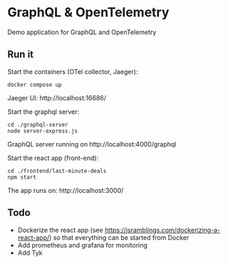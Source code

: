 # GraphQL & OpenTelemetry

Demo application for GraphQL and OpenTelemetry


## Run it

Start the containers (OTel collector, Jaeger):

```
docker compose up
```

Jaeger UI: http://localhost:16686/


Start the graphql server:

```
cd ./graphql-server
node server-express.js 
```

GraphQL server running on http://localhost:4000/graphql


Start the react app (front-end):

```
cd ./frontend/last-minute-deals
npm start
```

The app runs on: http://localhost:3000/





## Todo

* Dockerize the react app (see https://jsramblings.com/dockerizing-a-react-app/) so that everything can be started from Docker
* Add prometheus and grafana for monitoring
* Add Tyk


